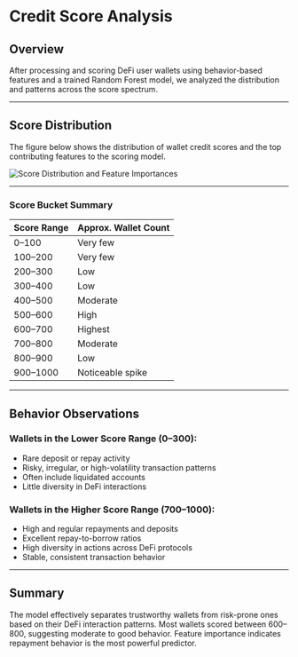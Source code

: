# Credit Score Analysis

## Overview

After processing and scoring DeFi user wallets using behavior-based features and a trained Random Forest model, we analyzed the distribution and patterns across the score spectrum.

---

## Score Distribution

The figure below shows the distribution of wallet credit scores and the top contributing features to the scoring model.

![Score Distribution and Feature Importances](output.png)

---

### Score Bucket Summary

| Score Range | Approx. Wallet Count |
|-------------|----------------------|
| 0–100       | Very few             |
| 100–200     | Very few             |
| 200–300     | Low                  |
| 300–400     | Low                  |
| 400–500     | Moderate             |
| 500–600     | High                 |
| 600–700     | Highest              |
| 700–800     | Moderate             |
| 800–900     | Low                  |
| 900–1000    | Noticeable spike     |

---

## Behavior Observations

### Wallets in the Lower Score Range (0–300):
- Rare deposit or repay activity
- Risky, irregular, or high-volatility transaction patterns
- Often include liquidated accounts
- Little diversity in DeFi interactions

### Wallets in the Higher Score Range (700–1000):
- High and regular repayments and deposits
- Excellent repay-to-borrow ratios
- High diversity in actions across DeFi protocols
- Stable, consistent transaction behavior

---

## Summary

The model effectively separates trustworthy wallets from risk-prone ones based on their DeFi interaction patterns. Most wallets scored between 600–800, suggesting moderate to good behavior. Feature importance indicates repayment behavior is the most powerful predictor.
